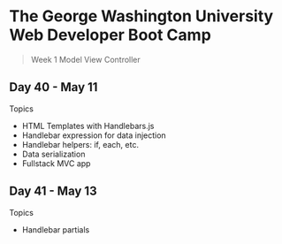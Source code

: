 # **The George Washington University Web Developer Boot Camp**
> Week 1 Model View Controller

## **Day 40 - May 11**
Topics
- HTML Templates with Handlebars.js
- Handlebar expression for data injection
- Handlebar helpers: if, each, etc.
- Data serialization
- Fullstack MVC app

## **Day 41 - May 13**
Topics
- Handlebar partials